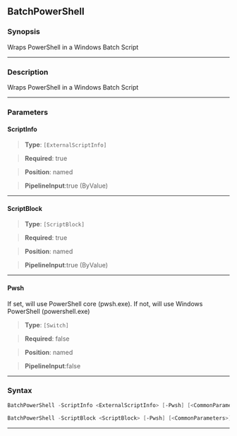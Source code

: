 BatchPowerShell
---------------
### Synopsis
Wraps PowerShell in a Windows Batch Script

---
### Description

Wraps PowerShell in a Windows Batch Script

---
### Parameters
#### **ScriptInfo**

> **Type**: ```[ExternalScriptInfo]```

> **Required**: true

> **Position**: named

> **PipelineInput**:true (ByValue)



---
#### **ScriptBlock**

> **Type**: ```[ScriptBlock]```

> **Required**: true

> **Position**: named

> **PipelineInput**:true (ByValue)



---
#### **Pwsh**

If set, will use PowerShell core (pwsh.exe).  If not, will use Windows PowerShell (powershell.exe)



> **Type**: ```[Switch]```

> **Required**: false

> **Position**: named

> **PipelineInput**:false



---
### Syntax
```PowerShell
BatchPowerShell -ScriptInfo <ExternalScriptInfo> [-Pwsh] [<CommonParameters>]
```
```PowerShell
BatchPowerShell -ScriptBlock <ScriptBlock> [-Pwsh] [<CommonParameters>]
```
---

